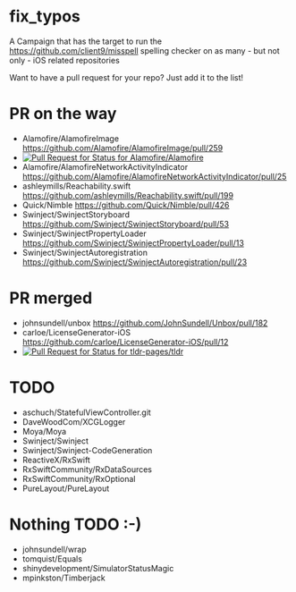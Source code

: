 # fix_typos
A Campaign that has the target to run the https://github.com/client9/misspell spelling checker on as many - but not only - iOS related repositories

Want to have a pull request for your repo? Just add it to the list!

# PR on the way
- Alamofire/AlamofireImage https://github.com/Alamofire/AlamofireImage/pull/259
- [![Pull Request for Status for Alamofire/Alamofire](https://github-shields.com/github/Alamofire/Alamofire/pull/2104.svg)](https://github.com/Alamofire/Alamofire/pull/2104)
- Alamofire/AlamofireNetworkActivityIndicator https://github.com/Alamofire/AlamofireNetworkActivityIndicator/pull/25
- ashleymills/Reachability.swift https://github.com/ashleymills/Reachability.swift/pull/199
- Quick/Nimble https://github.com/Quick/Nimble/pull/426
- Swinject/SwinjectStoryboard https://github.com/Swinject/SwinjectStoryboard/pull/53
- Swinject/SwinjectPropertyLoader https://github.com/Swinject/SwinjectPropertyLoader/pull/13
- Swinject/SwinjectAutoregistration https://github.com/Swinject/SwinjectAutoregistration/pull/23

# PR merged
- johnsundell/unbox https://github.com/JohnSundell/Unbox/pull/182
- carloe/LicenseGenerator-iOS https://github.com/carloe/LicenseGenerator-iOS/pull/12
- [![Pull Request for Status for tldr-pages/tldr](https://github-shields.com/github/tldr-pages/tldr/pull/1374.svg)](https://github.com/tldr-pages/tldr/pull/1374)

# TODO
- aschuch/StatefulViewController.git
- DaveWoodCom/XCGLogger
- Moya/Moya
- Swinject/Swinject
- Swinject/Swinject-CodeGeneration
- ReactiveX/RxSwift
- RxSwiftCommunity/RxDataSources
- RxSwiftCommunity/RxOptional
- PureLayout/PureLayout

# Nothing TODO :-)
- johnsundell/wrap
- tomquist/Equals
- shinydevelopment/SimulatorStatusMagic
- mpinkston/Timberjack
